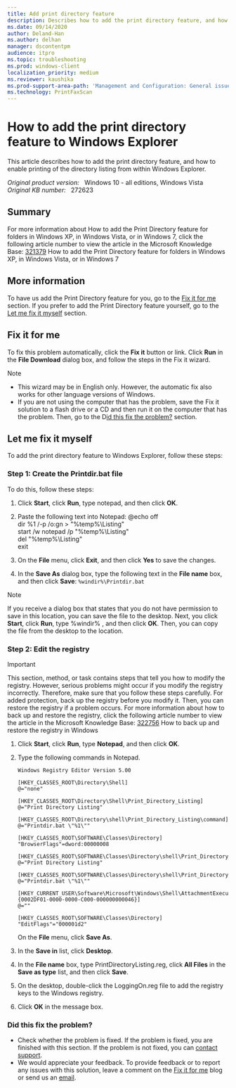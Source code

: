 ```yaml
---
title: Add print directory feature
description: Describes how to add the print directory feature, and how to enable printing of the directory listing from within Windows Explorer.
ms.date: 09/14/2020
author: Deland-Han 
ms.author: delhan
manager: dscontentpm
audience: itpro
ms.topic: troubleshooting
ms.prod: windows-client
localization_priority: medium
ms.reviewer: kaushika
ms.prod-support-area-path: 'Management and Configuration: General issues'
ms.technology: PrintFaxScan
---
```

# How to add the print directory feature to Windows Explorer

This article describes how to add the print directory feature, and how to enable printing of the directory listing from within Windows Explorer.

_Original product version:_ &nbsp; Windows 10 - all editions, Windows Vista  
_Original KB number:_ &nbsp; 272623

## Summary

For more information about How to add the Print Directory feature for folders in Windows XP, in Windows Vista, or in Windows 7, click the following article number to view the article in the Microsoft Knowledge Base: [321379](https://support.microsoft.com/help/321379) How to add the Print Directory feature for folders in Windows XP, in Windows Vista, or in Windows 7  

## More information

To have us add the Print Directory feature for you, go to the [Fix it for me](#fix-it-for-me) section. If you prefer to add the Print Directory feature yourself, go to the [Let me fix it myself](#let-me-fix-it-myself) section.

## Fix it for me

To fix this problem automatically, click the **Fix it** button or link. Click **Run** in the **File Download** dialog box, and follow the steps in the Fix it wizard.

> [!NOTE]
>
> - This wizard may be in English only. However, the automatic fix also works for other language versions of Windows.
> - If you are not using the computer that has the problem, save the Fix it solution to a flash drive or a CD and then run it on the computer that has the problem.
> Then, go to the D[id this fix the problem?](#did-this-fix-the-problem) section.

## Let me fix it myself

To add the print directory feature to Windows Explorer, follow these steps:

### Step 1: Create the Printdir.bat file

To do this, follow these steps:

1. Click **Start**, click **Run**, type notepad, and then click **OK**.
2. Paste the following text into Notepad:
    @echo off  
    dir %1 /-p /o:gn > "%temp%\Listing"  
    start /w notepad /p "%temp%\Listing"  
    del "%temp%\Listing"  
    exit

3. On the **File** menu, click **Exit**, and then click **Yes** to save the changes.
4. In the **Save As** dialog box, type the following text in the **File name** box, and then click **Save**: `%windir%\Printdir.bat`  

> [!NOTE]
> If you receive a dialog box that states that you do not have permission to save in this location, you can save the file to the desktop. Next, you click **Start**, click **Run**, type %windir% , and then click **OK**. Then, you can copy the file from the desktop to the location.

### Step 2: Edit the registry

> [!IMPORTANT]
> This section, method, or task contains steps that tell you how to modify the registry. However, serious problems might occur if you modify the registry incorrectly. Therefore, make sure that you follow these steps carefully. For added protection, back up the registry before you modify it. Then, you can restore the registry if a problem occurs. For more information about how to back up and restore the registry, click the following article number to view the article in the Microsoft Knowledge Base: [322756](https://support.microsoft.com/help/322756) How to back up and restore the registry in Windows  

1. Click **Start**, click **Run**, type **Notepad**, and then click **OK**.
2. Type the following commands in Notepad.

    ```console
    Windows Registry Editor Version 5.00

    [HKEY_CLASSES_ROOT\Directory\Shell]
    @="none"

    [HKEY_CLASSES_ROOT\Directory\Shell\Print_Directory_Listing]
    @="Print Directory Listing"

    [HKEY_CLASSES_ROOT\Directory\shell\Print_Directory_Listing\command]
    @="Printdir.bat \"%1\""

    [HKEY_CLASSES_ROOT\SOFTWARE\Classes\Directory]
    "BrowserFlags"=dword:00000008

    [HKEY_CLASSES_ROOT\SOFTWARE\Classes\Directory\shell\Print_Directory_Listing]
    @="Print Directory Listing"

    [HKEY_CLASSES_ROOT\SOFTWARE\Classes\Directory\shell\Print_Directory_Listing\command]
    @="Printdir.bat \"%1\""

    [HKEY_CURRENT_USER\Software\Microsoft\Windows\Shell\AttachmentExecute\{0002DF01-0000-0000-C000-000000000046}]
    @=""

    [HKEY_CLASSES_ROOT\SOFTWARE\Classes\Directory]
    "EditFlags"="000001d2"
    ```

    On the **File** menu, click **Save As**.
3. In the **Save in** list, click **Desktop**.
4. In the **File name** box, type PrintDirectoryListing.reg, click **All Files** in the **Save as type** list, and then click **Save**.
5. On the desktop, double-click the LoggingOn.reg file to add the registry keys to the Windows registry.
6. Click **OK** in the message box.

### Did this fix the problem?

- Check whether the problem is fixed. If the problem is fixed, you are finished with this section. If the problem is not fixed, you can [contact support](https://support.microsoft.com/contactus/).
- We would appreciate your feedback. To provide feedback or to report any issues with this solution, leave a comment on the [Fix it for me](https://support.microsoft.com/help/2970908) blog or send us an [email](mailto:fixit4me@microsoft.com?subject=kb).
